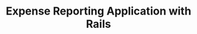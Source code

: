 ---
title: Expense Reporting Application with Rails
description: Code for Views in Rails Expense Reporting Application
tags:
    - ruby
    - rails
    - rails-controllers-code
---